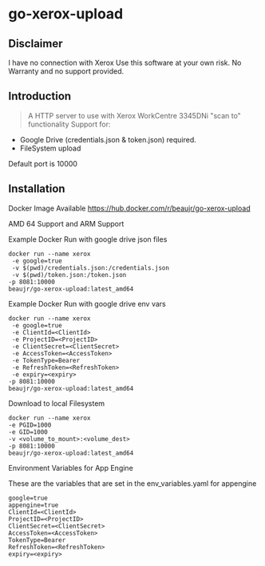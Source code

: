 # go-xerox-upload

## Disclaimer
I have no connection with Xerox
Use this software at your own risk.
No Warranty and no support provided.

## Introduction

> A HTTP server to use with Xerox WorkCentre 3345DNi "scan to" functionality
Support for:
- Google Drive (credentials.json & token.json) required.
- FileSystem upload

Default port is 10000


## Installation

Docker Image Available
https://hub.docker.com/r/beaujr/go-xerox-upload

AMD 64 Support and ARM Support

Example Docker Run with google drive json files

```
docker run --name xerox
 -e google=true
 -v $(pwd)/credentials.json:/credentials.json
 -v $(pwd)/token.json:/token.json
-p 8081:10000
beaujr/go-xerox-upload:latest_amd64
```


Example Docker Run with google drive env vars

```
docker run --name xerox
 -e google=true
 -e ClientId=<ClientId>
 -e ProjectID=<ProjectID>
 -e ClientSecret=<ClientSecret>
 -e AccessToken=<AccessToken>
 -e TokenType=Bearer
 -e RefreshToken=<RefreshToken>
 -e expiry=<expiry>
-p 8081:10000
beaujr/go-xerox-upload:latest_amd64
```

Download to local Filesystem
```
docker run --name xerox
-e PGID=1000
-e GID=1000
-v <volume_to_mount>:<volume_dest>
-p 8081:10000
beaujr/go-xerox-upload:latest_amd64
```

Environment Variables for App Engine

These are the variables that are set in the env_variables.yaml for appengine
```
google=true
appengine=true
ClientId=<ClientId>
ProjectID=<ProjectID>
ClientSecret=<ClientSecret>
AccessToken=<AccessToken>
TokenType=Bearer
RefreshToken=<RefreshToken>
expiry=<expiry>
```


